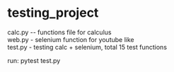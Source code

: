 # testing_project

calc.py -- functions file for calculus  
web.py - selenium function for youtube like  
test.py - testing calc + selenium, total 15 test functions  
  
run:  pytest test.py  
